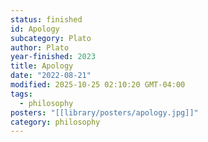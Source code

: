 ```yaml
---
status: finished
id: Apology
subcategory: Plato
author: Plato
year-finished: 2023
title: Apology
date: "2022-08-21"
modified: 2025-10-25 02:10:20 GMT-04:00
tags:
  - philosophy
posters: "[[library/posters/apology.jpg]]"
category: philosophy
---
```

